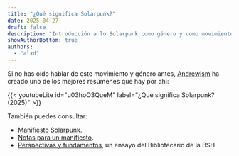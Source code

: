```yaml
---
title: "¿Qué significa Solarpunk?"
date: 2025-04-27
draft: false
description: "Introducción a lo Solarpunk como género y como movimiento"
showAuthorBottom: true
authors:
  - "alxd"
---
```


Si no has oído hablar de este movimiento y género antes, [Andrewism](https://www.youtube.com/@Andrewism/) ha creado uno de los mejores resúmenes que hay por ahí:

{{< youtubeLite id="u03hoO3QueM" label="¿Qué significa Solarpunk? (2025)" >}}

También puedes consultar:

- [Manifiesto Solarpunk](https://www.re-des.org/a-solarpunk-manifesto/).
- [Notas para un manifiesto](https://hieroglyph.asu.edu/2014/09/solarpunk-notes-toward-a-manifesto/).
- [Perspectivas y fundamentos](https://lenses.alxd.org), un ensayo del Bibliotecario de la BSH.
